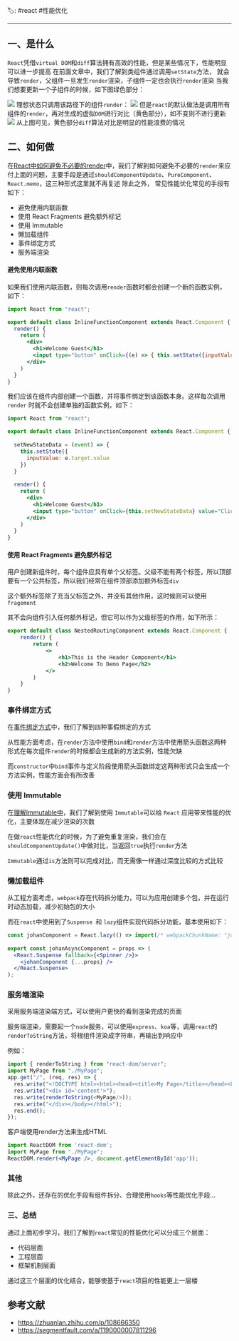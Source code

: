 🏷: #react #性能优化
***
## 一、是什么
`React`凭借`virtual DOM`和`diff`算法拥有高效的性能，但是某些情况下，性能明显可以进一步提高
在前面文章中，我们了解到类组件通过调用`setState`方法， 就会导致`render`，父组件一旦发生`render`渲染，子组件一定也会执行`render`渲染
当我们想要更新一个子组件的时候，如下图绿色部分：

 ![](https://static.vue-js.com/b41f6f30-f270-11eb-ab90-d9ae814b240d.png)
理想状态只调用该路径下的组件`render`：
 ![](https://static.vue-js.com/bc0f2460-f270-11eb-85f6-6fac77c0c9b3.png)
但是`react`的默认做法是调用所有组件的`render`，再对生成的虚拟`DOM`进行对比（黄色部分），如不变则不进行更新
 ![](https://static.vue-js.com/c2f0c4f0-f270-11eb-85f6-6fac77c0c9b3.png)
从上图可见，黄色部分`diff`算法对比是明显的性能浪费的情况
## 二、如何做
在[React中如何避免不必要的render](https://mp.weixin.qq.com/s/h4NX4Plr6TCjoIhlawiJTg)中，我们了解到如何避免不必要的`render`来应付上面的问题，主要手段是通过`shouldComponentUpdate`、`PureComponent`、`React.memo`，这三种形式这里就不再复述
除此之外， 常见性能优化常见的手段有如下：
- 避免使用内联函数
- 使用 React Fragments 避免额外标记
- 使用 Immutable
- 懒加载组件
- 事件绑定方式
- 服务端渲染
#### 避免使用内联函数
如果我们使用内联函数，则每次调用`render`函数时都会创建一个新的函数实例，如下：
```jsx
import React from "react";

export default class InlineFunctionComponent extends React.Component {
  render() {
    return (
      <div>
        <h1>Welcome Guest</h1>
        <input type="button" onClick={(e) => { this.setState({inputValue: e.target.value}) }} value="Click For Inline Function" />
      </div>
    )
  }
}
```
我们应该在组件内部创建一个函数，并将事件绑定到该函数本身。这样每次调用 `render` 时就不会创建单独的函数实例，如下：
```jsx
import React from "react";

export default class InlineFunctionComponent extends React.Component {
  
  setNewStateData = (event) => {
    this.setState({
      inputValue: e.target.value
    })
  }
  
  render() {
    return (
      <div>
        <h1>Welcome Guest</h1>
        <input type="button" onClick={this.setNewStateData} value="Click For Inline Function" />
      </div>
    )
  }
}
```





#### 使用 React Fragments 避免额外标记

用户创建新组件时，每个组件应具有单个父标签。父级不能有两个标签，所以顶部要有一个公共标签，所以我们经常在组件顶部添加额外标签`div`

这个额外标签除了充当父标签之外，并没有其他作用，这时候则可以使用`fragement`

其不会向组件引入任何额外标记，但它可以作为父级标签的作用，如下所示：

```jsx
export default class NestedRoutingComponent extends React.Component {
    render() {
        return (
            <>
                <h1>This is the Header Component</h1>
                <h2>Welcome To Demo Page</h2>
            </>
        )
    }
}
```



### 事件绑定方式

在[事件绑定方式](https://mp.weixin.qq.com/s/VfQ34ZEPXUXsimzMaJ_41A)中，我们了解到四种事假绑定的方式

从性能方面考虑，在`render`方法中使用`bind`和`render`方法中使用箭头函数这两种形式在每次组件`render`的时候都会生成新的方法实例，性能欠缺

而`constructor`中`bind`事件与定义阶段使用箭头函数绑定这两种形式只会生成一个方法实例，性能方面会有所改善



### 使用 Immutable

在[理解Immutable中](https://mp.weixin.qq.com/s/laYJ_KNa8M5JNBnIolMDAA)，我们了解到使用 `Immutable`可以给 `React` 应用带来性能的优化，主要体现在减少渲染的次数

在做`react`性能优化的时候，为了避免重复渲染，我们会在`shouldComponentUpdate()`中做对比，当返回`true`执行`render`方法

`Immutable`通过`is`方法则可以完成对比，而无需像一样通过深度比较的方式比较



### 懒加载组件

从工程方面考虑，`webpack`存在代码拆分能力，可以为应用创建多个包，并在运行时动态加载，减少初始包的大小

而在`react`中使用到了`Suspense `和 `lazy`组件实现代码拆分功能，基本使用如下：

```jsx
const johanComponent = React.lazy(() => import(/* webpackChunkName: "johanComponent" */ './myAwesome.component'));
 
export const johanAsyncComponent = props => (
  <React.Suspense fallback={<Spinner />}>
    <johanComponent {...props} />
  </React.Suspense>
);
```



### 服务端渲染

采用服务端渲染端方式，可以使用户更快的看到渲染完成的页面

服务端渲染，需要起一个`node`服务，可以使用`express`、`koa`等，调用`react`的`renderToString`方法，将根组件渲染成字符串，再输出到响应中

例如：

```javascript
import { renderToString } from "react-dom/server";
import MyPage from "./MyPage";
app.get("/", (req, res) => {
  res.write("<!DOCTYPE html><html><head><title>My Page</title></head><body>");
  res.write("<div id='content'>");  
  res.write(renderToString(<MyPage/>));
  res.write("</div></body></html>");
  res.end();
});
```

客户端使用render方法来生成HTML

```jsx
import ReactDOM from 'react-dom';
import MyPage from "./MyPage";
ReactDOM.render(<MyPage />, document.getElementById('app'));
```



### 其他

除此之外，还存在的优化手段有组件拆分、合理使用`hooks`等性能优化手段...



### 三、总结

通过上面初步学习，我们了解到`react`常见的性能优化可以分成三个层面：

- 代码层面
- 工程层面
- 框架机制层面

通过这三个层面的优化结合，能够使基于`react`项目的性能更上一层楼



## 参考文献

- https://zhuanlan.zhihu.com/p/108666350
- https://segmentfault.com/a/1190000007811296
